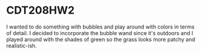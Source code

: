 # CDT208HW2

I wanted to do something with bubbles and play around with colors in terms of detail. 
I decided to incorporate the bubble wand since it's outdoors and I played around with the 
shades of green so the grass looks more patchy and realistic-ish.
